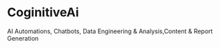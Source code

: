 # CoginitiveAi
AI Automations, Chatbots, Data Engineering &amp; Analysis,Content &amp; Report Generation
